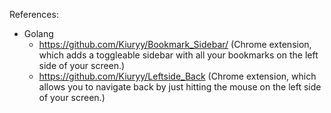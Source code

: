 References:
- Golang
    + https://github.com/Kiuryy/Bookmark_Sidebar/ (Chrome extension, which adds a toggleable sidebar with all your bookmarks on the left side of your screen.)
    + https://github.com/Kiuryy/Leftside_Back (Chrome extension, which allows you to navigate back by just hitting the mouse on the left side of your screen.)